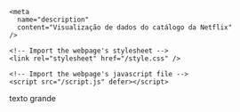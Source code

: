 <!DOCTYPE html>
<html lang="pt-BR">
  <head>
    <meta charset="utf-8" />
    <meta name="viewport" content="width=device-width, initial-scale=1" />
    <link rel="icon" href="https://glitch.com/favicon.ico" />
    <script src="https://cdn.tailwindcss.com"></script>
    <title>Visualização de Dados Netflix</title>

    <meta
      name="description"
      content="Visualização de dados do catálogo da Netflix"
    />

    <!-- Import the webpage's stylesheet -->
    <link rel="stylesheet" href="/style.css" />

    <!-- Import the webpage's javascript file -->
    <script src="/script.js" defer></script>
  </head>
  <body>
    <div>
      <div class="text-3xl font-bold underline">
        texto grande
      </div>
    </div>
  </body>
</html>
